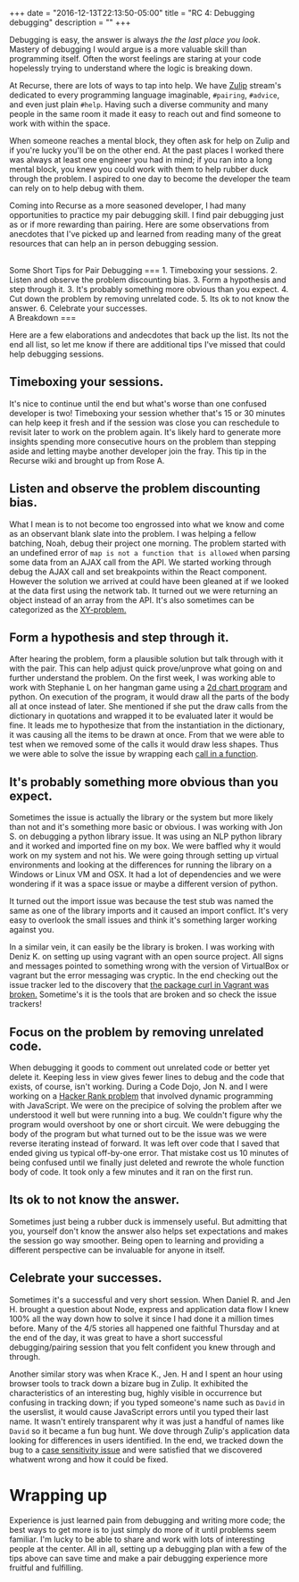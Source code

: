 +++
date = "2016-12-13T22:13:50-05:00"
title = "RC 4: Debugging debugging"
description = ""
+++

Debugging is easy, the answer is always _the the last place you look_.
Mastery of debugging I would argue is a more valuable skill than programming itself. Often the worst feelings are staring at your code hopelessly trying to understand where the logic is breaking down.


At Recurse, there are lots of ways to tap into help. We have [Zulip](https://zulip.org/) stream's dedicated to every programming language imaginable, `#pairing`, `#advice`, and even just plain `#help`. Having such a diverse community and many people in the same room it made it easy to reach out and find someone to work with within the space.


 When someone reaches a mental block, they often ask for help on Zulip and if you're lucky you'll be on the other end. At the past places I worked there was always at least one engineer you had in mind; if you ran into a long mental block, you knew you could work with them to help rubber duck through the problem. I aspired to one day to become the developer the team can rely on to help debug with them.

Coming into Recurse as a more seasoned developer, I had many opportunities to practice my pair debugging skill. I find pair debugging just as or if more rewarding than pairing. Here are some observations from anecdotes that I've picked up and learned from reading many of the great resources that can help an in person debugging session.

<br/>
Some Short Tips for Pair Debugging
===
1. Timeboxing your sessions.
2. Listen and observe the problem discounting bias.
3. Form a hypothesis and step through it.
3. It's probably something more obvious than you expect.
4. Cut down the problem by removing unrelated code.
5. Its ok to not know the answer.
6. Celebrate your successes.

<br/>
A Breakdown
===

Here are a few elaborations and andecdotes that back up the list. Its not the end all list, so let me know if there are additional tips I've missed that could help debugging sessions.

Timeboxing your sessions.
---
It's nice to continue until the end but what's worse than one confused developer is two! Timeboxing your session whether that's 15 or 30 minutes can help keep it fresh and if the session was close you can reschedule to revisit later to work on the problem again. It's likely hard to generate more insights spending more consecutive hours on the problem than stepping aside and letting maybe another developer join the fray. This tip in the Recurse wiki and brought up from Rose A.


Listen and observe the problem discounting bias.
---
What I mean is to not become too engrossed into what we know and come as an observant blank slate into the problem.  I was helping a fellow batching, Noah, debug their project one morning. The problem started with an undefined error of  `map is not a function that is allowed` when parsing some data from an AJAX call from the API. We started working through debug the AJAX call and set breakpoints within the React component. However the solution we arrived at could have been gleaned at if we looked at the data first using the network tab. It turned out we were returning an object instead of an array from the API. It's also sometimes can be categorized as the [XY-problem.](http://meta.stackexchange.com/questions/66377/what-is-the-xy-problem)



Form a hypothesis and step through it.
---
After hearing the problem, form a plausible solution but talk through with it with the pair. This can help adjust quick prove/unprove what going on and further understand the problem. On the first week, I was working able to work with Stephanie L on her hangman game using a [2d chart program](https://plot.ly/python/) and python. On execution of the program, it would draw all the parts of the body all at once instead of later. She mentioned if she put the draw calls from the dictionary in quotations and wrapped it to be evaluated later it would be fine. It leads me to hypothesize that from the instantiation in the dictionary, it was causing all the items to be drawn at once. From that we were able to test when we removed some of the calls it would draw less shapes. Thus we were able to solve the issue by wrapping each [call in a function](http://stackoverflow.com/questions/9205081/python-is-there-a-way-to-store-a-function-in-a-list-or-dictionary-so-that-when).


It's probably something more obvious than you expect.
---
Sometimes the issue is actually the library or the system but more likely than not and it's something more basic or obvious. I was working with Jon S. on debugging a python library issue. It was using an NLP python library and it worked and imported fine on my box. We were baffled why it would work on my system and not his. We were going through setting up virtual environments and looking at the differences for running the library on a Windows or Linux VM and OSX. It had a lot of dependencies and we were wondering if it was a space issue or maybe a different version of python.

It turned out the import issue was because the test stub was named the same as one of the library imports and it caused an import conflict. It's very easy to overlook the small issues and think it's something larger working against you.

In a similar vein, it can easily be the library is broken. I was working with Deniz K. on setting up using vagrant with an open source project. All signs and messages pointed to something wrong with the version of VirtualBox or vagrant but the error messaging was cryptic. In the end checking out the issue tracker led to the discovery that [the package curl in Vagrant was  broken.](https://github.com/mitchellh/vagrant/issues/7969) Sometime's it is the tools that are broken and so check the issue trackers!

Focus on the problem by removing unrelated code.
----
When debugging it goods to comment out unrelated code or better yet delete it. Keeping less in view gives fewer lines to debug and the code that exists, of course, isn't working. During a Code Dojo, Jon N. and I were working on a [Hacker Rank problem](https://gist.github.com/stanzheng/4e6c5ad80acc82612b4d5cfec347aa19) that involved dynamic programming with JavaScript. We were on the precipice of solving the problem after we understood it well but were running into a bug. We couldn't figure why the program would overshoot by one or short circuit. We were debugging the body of the program but what turned out to be the issue was we were reverse iterating instead of forward. It was left over code that I saved that ended giving us typical off-by-one error. That mistake cost us 10 minutes of being confused until we finally just deleted and rewrote the whole function body of code. It took only a few minutes and it ran on the first run.


Its ok to not know the answer.
---
Sometimes just being a rubber duck is immensely useful. But admitting that you, yourself don't know the answer also helps set expectations and makes the session go way smoother. Being open to learning and providing a different perspective can be invaluable for anyone in itself.


Celebrate your successes.
---
Sometimes it's a successful and very short session. When Daniel R. and Jen H. brought a question about Node, express and application data flow I knew 100% all the way down how to solve it since I had done it a million times before. Many of the 4/5 stories all happened one faithful Thursday and at the end of the day, it was great to have a short successful debugging/pairing session that you felt confident you knew through and through.

Another similar story was when Krace K., Jen. H and I spent an hour using browser tools to track down a bizare bug in Zulip. It exhibited the characteristics of an interesting bug, highly visible in occurrence but confusing in tracking down; if you typed someone's name such as `David` in the userslist, it would cause JavaScript errors until you typed their last name. It wasn't entirely transparent why it was just a handful of names like `David` so it became a fun bug hunt. We dove through Zulip's application data looking for differences in users identified. In the end, we tracked down the bug to a [case sensitivity issue]((https://github.com/zulip/zulip/issues/2492)) and were satisfied that we discovered whatwent wrong and how it could be fixed.



Wrapping up
===
Experience is just learned pain from debugging and writing more code; the best ways to get more is to just simply do more of it until problems seem familiar. I'm lucky to be able to share and work with lots of interesting people at the center. All in all, setting up a debugging plan with a few of the tips above can save time and make a pair debugging experience more fruitful and fulfilling.